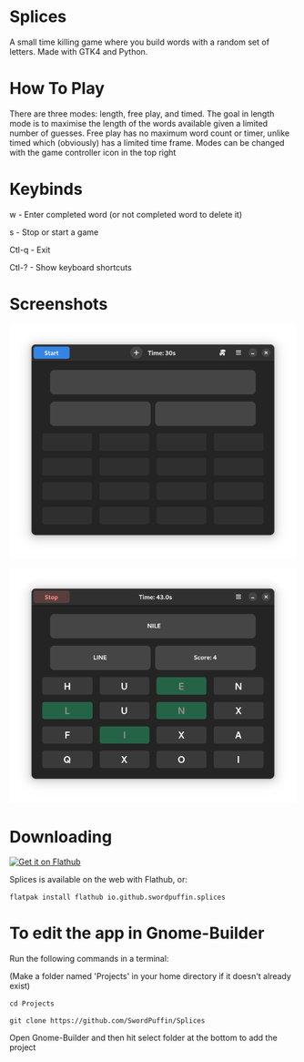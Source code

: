 # Splices

A small time killing game where you build words with a random set of letters. Made with GTK4 and Python.

# How To Play

There are three modes: length, free play, and timed. The goal in length mode is to maximise the length of the words available given a limited number of guesses. Free play has no maximum word count or timer, unlike timed which (obviously) has a limited time frame. Modes can be changed with the game controller icon in the top right

# Keybinds

w - Enter completed word (or not completed word to delete it)

s - Stop or start a game

Ctl-q - Exit

Ctl-? - Show keyboard shortcuts

# Screenshots

![Screenshot](https://github.com/SwordPuffin/Splices/blob/master/data/Screenshot1.png)

![Screenshot](https://github.com/SwordPuffin/Splices/blob/master/data/Screenshot2.png)

# Downloading

<a href='https://flathub.org/apps/io.github.swordpuffin.splices'>
    <img width='240' alt='Get it on Flathub' src='https://flathub.org/api/badge?locale=en'/>
</a>

Splices is available on the web with Flathub, or:
```
flatpak install flathub io.github.swordpuffin.splices
```
# To edit the app in Gnome-Builder

Run the following commands in a terminal:

(Make a folder named 'Projects' in your home directory if it doesn't already exist)
```
cd Projects
```
```
git clone https://github.com/SwordPuffin/Splices
```
Open Gnome-Builder and then hit select folder at the bottom to add the project
